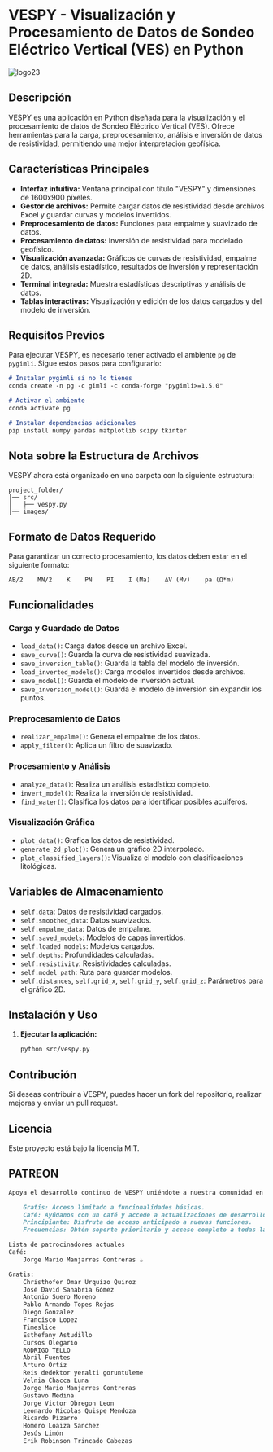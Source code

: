 # VESPY - Visualización y Procesamiento de Datos de Sondeo Eléctrico Vertical (VES) en Python
![logo23](https://github.com/user-attachments/assets/db68f8e5-e83a-4f27-b7db-ec1c70c32b84)

## Descripción
VESPY es una aplicación en Python diseñada para la visualización y el procesamiento de datos de Sondeo Eléctrico Vertical (VES). Ofrece herramientas para la carga, preprocesamiento, análisis e inversión de datos de resistividad, permitiendo una mejor interpretación geofísica.

## Características Principales
- **Interfaz intuitiva:** Ventana principal con título "VESPY" y dimensiones de 1600x900 píxeles.
- **Gestor de archivos:** Permite cargar datos de resistividad desde archivos Excel y guardar curvas y modelos invertidos.
- **Preprocesamiento de datos:** Funciones para empalme y suavizado de datos.
- **Procesamiento de datos:** Inversión de resistividad para modelado geofísico.
- **Visualización avanzada:** Gráficos de curvas de resistividad, empalme de datos, análisis estadístico, resultados de inversión y representación 2D.
- **Terminal integrada:** Muestra estadísticas descriptivas y análisis de datos.
- **Tablas interactivas:** Visualización y edición de los datos cargados y del modelo de inversión.

## Requisitos Previos
Para ejecutar VESPY, es necesario tener activado el ambiente `pg` de `pygimli`. Sigue estos pasos para configurarlo:
```markdown
# Instalar pygimli si no lo tienes
conda create -n pg -c gimli -c conda-forge "pygimli>=1.5.0"

# Activar el ambiente
conda activate pg

# Instalar dependencias adicionales
pip install numpy pandas matplotlib scipy tkinter
```

## Nota sobre la Estructura de Archivos
VESPY ahora está organizado en una carpeta con la siguiente estructura:
```
project_folder/
│── src/
│   ├── vespy.py
│── images/
```

## Formato de Datos Requerido
Para garantizar un correcto procesamiento, los datos deben estar en el siguiente formato:
```
AB/2    MN/2    K    PN    PI    I (Ma)    ∆V (Mv)    pa (Ω*m)
```

## Funcionalidades
### **Carga y Guardado de Datos**
- `load_data()`: Carga datos desde un archivo Excel.
- `save_curve()`: Guarda la curva de resistividad suavizada.
- `save_inversion_table()`: Guarda la tabla del modelo de inversión.
- `load_inverted_models()`: Carga modelos invertidos desde archivos.
- `save_model()`: Guarda el modelo de inversión actual.
- `save_inversion_model()`: Guarda el modelo de inversión sin expandir los puntos.

### **Preprocesamiento de Datos**
- `realizar_empalme()`: Genera el empalme de los datos.
- `apply_filter()`: Aplica un filtro de suavizado.

### **Procesamiento y Análisis**
- `analyze_data()`: Realiza un análisis estadístico completo.
- `invert_model()`: Realiza la inversión de resistividad.
- `find_water()`: Clasifica los datos para identificar posibles acuíferos.

### **Visualización Gráfica**
- `plot_data()`: Grafica los datos de resistividad.
- `generate_2d_plot()`: Genera un gráfico 2D interpolado.
- `plot_classified_layers()`: Visualiza el modelo con clasificaciones litológicas.

## Variables de Almacenamiento
- `self.data`: Datos de resistividad cargados.
- `self.smoothed_data`: Datos suavizados.
- `self.empalme_data`: Datos de empalme.
- `self.saved_models`: Modelos de capas invertidos.
- `self.loaded_models`: Modelos cargados.
- `self.depths`: Profundidades calculadas.
- `self.resistivity`: Resistividades calculadas.
- `self.model_path`: Ruta para guardar modelos.
- `self.distances`, `self.grid_x`, `self.grid_y`, `self.grid_z`: Parámetros para el gráfico 2D.

## Instalación y Uso
1. **Ejecutar la aplicación:**
   ```markdown
   python src/vespy.py
   ```

## Contribución
Si deseas contribuir a VESPY, puedes hacer un fork del repositorio, realizar mejoras y enviar un pull request.

## Licencia
Este proyecto está bajo la licencia MIT.

## PATREON
```markdown
Apoya el desarrollo continuo de VESPY uniéndote a nuestra comunidad en Patreon. Cada nivel de apoyo viene con beneficios exclusivos:

    Gratis: Acceso limitado a funcionalidades básicas.
    Café: Ayúdanos con un café y accede a actualizaciones de desarrollo.
    Principiante: Disfruta de acceso anticipado a nuevas funciones.
    Frecuencias: Obtén soporte prioritario y acceso completo a todas las herramientas avanzadas.

Lista de patrocinadores actuales
Café:
    Jorge Mario Manjarres Contreras ☕

Gratis:
    Christhofer Omar Urquizo Quiroz
    José David Sanabria Gómez
    Antonio Suero Moreno
    Pablo Armando Topes Rojas
    Diego Gonzalez
    Francisco Lopez
    Timeslice
    Esthefany Astudillo
    Cursos Olegario
    RODRIGO TELLO
    Abril Fuentes
    Arturo Ortiz
    Reis dedektor yeralti goruntuleme
    Velnia Chacca Luna
    Jorge Mario Manjarres Contreras
    Gustavo Medina
    Jorge Victor Obregon Leon
    Leonardo Nicolas Quispe Mendoza
    Ricardo Pizarro
    Homero Loaiza Sanchez
    Jesús Limón
    Erik Robinson Trincado Cabezas
```
